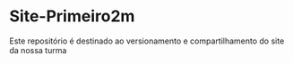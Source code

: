 # Site-Primeiro2m
Este repositório é destinado ao versionamento e compartilhamento do site da nossa turma 
